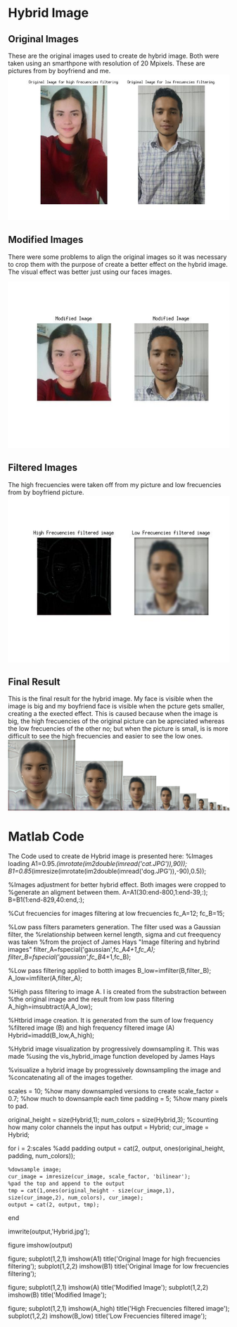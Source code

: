 # Hybrid Image


## Original Images

These are the original images used to create de hybrid image. Both were taken using an smarthpone with resolution of 20 Mpixels. These are pictures from by boyfriend and me.
![original](original.jpg)


## Modified Images

There were some problems to align the original images so it was necessary to crop them with the purpose of create a better effect on the hybrid image. The visual effect was better just using our faces images.  

![modified](modified.jpg)

## Filtered Images

The high frecuencies were taken off from my picture and low frecuencies from by boyfriend picture.
![filtered](filtered.jpg)

## Final Result
This is the final result for the hybrid image. My face is visible when the image is big and my boyfriend face is visible when the pcture gets smaller, creating a the exected effect. This is caused because when the image is big, the high frecuencies of the original picture can be apreciated whereas the low frecuencies of the other no; but when the picture is small, is is more difficult to see the high frecuencies and easier to see the low ones. 
![result](Hybrid.jpg)



# Matlab Code

The Code used to create de Hybrid image is presented here:
%Images loading
A1=0.95.*(imrotate(im2double(imread('cat.JPG')),90));
B1=0.85*(imresize(imrotate(im2double(imread('dog.JPG')),-90),0.5));

%Images adjustment for better hybrid effect. Both images were cropped to
%generate an aligment between them.
A=A1(30:end-800,1:end-39,:);
B=B1(1:end-829,40:end,:);

%Cut frecuencies for images filtering at low frecuencies 
fc_A=12; 
fc_B=15;

%Low pass filters parameters generation. The filter used was a Gaussian filter, the
%relationship between kernel length, sigma and cut freequency was taken
%from the project of James Hays "Image filtering and hybrind images"
filter_A=fspecial('gaussian',fc_A*4+1,fc_A);
filter_B=fspecial('gaussian',fc_B*4+1,fc_B);

%Low pass filtering applied to botth images
B_low=imfilter(B,filter_B);
A_low=imfilter(A,filter_A);

%High pass filtering to image A. I is created from the substraction between
%the original image and the result from low pass filtering
A_high=imsubtract(A,A_low);

%Htbrid image creation. It is generated from the sum of low frequency
%filtered image (B) and high frequency filtered image (A)
Hybrid=imadd(B_low,A_high);


%Hybrid image visualization by progressively downsampling it. This was made
%using the vis_hybrid_image function developed by James Hays

%visualize a hybrid image by progressively downsampling the image and
%concatenating all of the images together.

scales = 10; %how many downsampled versions to create
scale_factor = 0.7; %how much to downsample each time
padding = 5; %how many pixels to pad.

original_height = size(Hybrid,1);
num_colors = size(Hybrid,3); %counting how many color channels the input has
output = Hybrid;
cur_image = Hybrid;

for i = 2:scales
    %add padding
    output = cat(2, output, ones(original_height, padding, num_colors));
    
    %dowsample image;
    cur_image = imresize(cur_image, scale_factor, 'bilinear');
    %pad the top and append to the output
    tmp = cat(1,ones(original_height - size(cur_image,1), size(cur_image,2), num_colors), cur_image);
    output = cat(2, output, tmp);    
end

imwrite(output,'Hybrid.jpg');

figure
imshow(output)


figure;
subplot(1,2,1)
imshow(A1)
title('Original Image for high frecuencies filtering');
subplot(1,2,2)
imshow(B1)
title('Original Image for low frecuencies filtering');

figure;
subplot(1,2,1)
imshow(A)
title('Modified Image');
subplot(1,2,2)
imshow(B)
title('Modified Image');

figure;
subplot(1,2,1)
imshow(A_high)
title('High Frecuencies filtered image');
subplot(1,2,2)
imshow(B_low)
title('Low Frecuencies filtered image');

